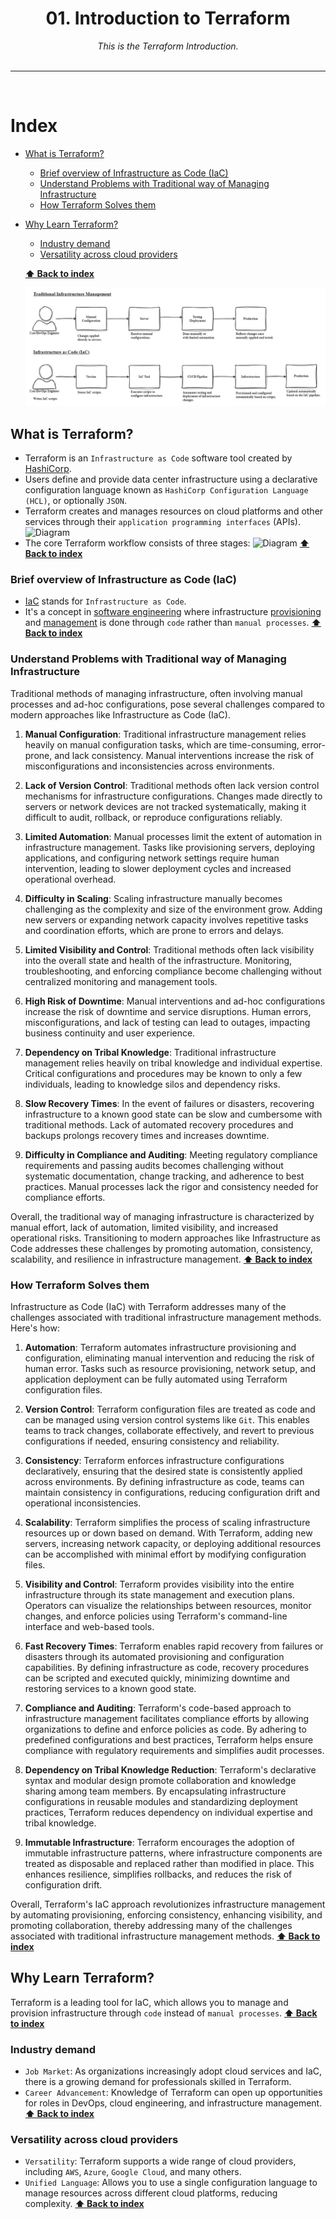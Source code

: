 <div align="center">
    <h1>01. Introduction to Terraform</h1>
    <i>This is the Terraform Introduction.</i>
</div>
<br />

---

<br />

# Index

- [What is Terraform?](#what-is-terraform)
  - [Brief overview of Infrastructure as Code (IaC)](#brief-overview-of-infrastructure-as-code-iac)
  - [Understand Problems with Traditional way of Managing Infrastructure](#understand-roblems-with-traditional-way-of-managing-infrastructure)
  - [How Terraform Solves them](#how-terraform-solves-them)
- [Why Learn Terraform?](#why-learn-terraform)

  - [Industry demand](#industry-demand)
  - [Versatility across cloud providers](#versatility-across-cloud-providers)

  **[⬆ Back to index](#index)**

  ![Diagram](images/diagrams-illustrating-traditional-vs-Iac-methods.png)

## What is Terraform?

- Terraform is an `Infrastructure as Code` software tool created by [HashiCorp](https://www.hashicorp.com/).
- Users define and provide data center infrastructure using a declarative configuration language known as `HashiCorp Configuration Language (HCL)`, or optionally `JSON`.
- Terraform creates and manages resources on cloud platforms and other services through their `application programming interfaces` (APIs).
  ![Diagram](images/terraform-services-api.png)
- The core Terraform workflow consists of three stages:
  ![Diagram](images/core-terraform-workflow.png)
  **[⬆ Back to index](#index)**

### Brief overview of Infrastructure as Code (IaC)

- [IaC](https://en.wikipedia.org/wiki/Infrastructure_as_code) stands for `Infrastructure as Code`.
- It's a concept in [software engineering](https://en.wikipedia.org/wiki/Software_engineering) where infrastructure [provisioning](https://en.wikipedia.org/wiki/Provisioning) and [management](https://en.wikipedia.org/wiki/Management) is done through `code` rather than `manual processes`.
  **[⬆ Back to index](#index)**

### Understand Problems with Traditional way of Managing Infrastructure

Traditional methods of managing infrastructure, often involving manual processes and ad-hoc configurations, pose several challenges compared to modern approaches like Infrastructure as Code (IaC).

1.  **Manual Configuration**: Traditional infrastructure management relies heavily on manual configuration tasks, which are time-consuming, error-prone, and lack consistency. Manual interventions increase the risk of misconfigurations and inconsistencies across environments.

2.  **Lack of Version Control**: Traditional methods often lack version control mechanisms for infrastructure configurations. Changes made directly to servers or network devices are not tracked systematically, making it difficult to audit, rollback, or reproduce configurations reliably.

3.  **Limited Automation**: Manual processes limit the extent of automation in infrastructure management. Tasks like provisioning servers, deploying applications, and configuring network settings require human intervention, leading to slower deployment cycles and increased operational overhead.

4.  **Difficulty in Scaling**: Scaling infrastructure manually becomes challenging as the complexity and size of the environment grow. Adding new servers or expanding network capacity involves repetitive tasks and coordination efforts, which are prone to errors and delays.

5.  **Limited Visibility and Control**: Traditional methods often lack visibility into the overall state and health of the infrastructure. Monitoring, troubleshooting, and enforcing compliance become challenging without centralized monitoring and management tools.

6.  **High Risk of Downtime**: Manual interventions and ad-hoc configurations increase the risk of downtime and service disruptions. Human errors, misconfigurations, and lack of testing can lead to outages, impacting business continuity and user experience.

7.  **Dependency on Tribal Knowledge**: Traditional infrastructure management relies heavily on tribal knowledge and individual expertise. Critical configurations and procedures may be known to only a few individuals, leading to knowledge silos and dependency risks.

8.  **Slow Recovery Times**: In the event of failures or disasters, recovering infrastructure to a known good state can be slow and cumbersome with traditional methods. Lack of automated recovery procedures and backups prolongs recovery times and increases downtime.

9.  **Difficulty in Compliance and Auditing**: Meeting regulatory compliance requirements and passing audits becomes challenging without systematic documentation, change tracking, and adherence to best practices. Manual processes lack the rigor and consistency needed for compliance efforts.

Overall, the traditional way of managing infrastructure is characterized by manual effort, lack of automation, limited visibility, and increased operational risks. Transitioning to modern approaches like Infrastructure as Code addresses these challenges by promoting automation, consistency, scalability, and resilience in infrastructure management.
**[⬆ Back to index](#index)**

### How Terraform Solves them

Infrastructure as Code (IaC) with Terraform addresses many of the challenges associated with traditional infrastructure management methods. Here's how:

1. **Automation**: Terraform automates infrastructure provisioning and configuration, eliminating manual intervention and reducing the risk of human error. Tasks such as resource provisioning, network setup, and application deployment can be fully automated using Terraform configuration files.

2. **Version Control**: Terraform configuration files are treated as code and can be managed using version control systems like `Git`. This enables teams to track changes, collaborate effectively, and revert to previous configurations if needed, ensuring consistency and reliability.

3. **Consistency**: Terraform enforces infrastructure configurations declaratively, ensuring that the desired state is consistently applied across environments. By defining infrastructure as code, teams can maintain consistency in configurations, reducing configuration drift and operational inconsistencies.

4. **Scalability**: Terraform simplifies the process of scaling infrastructure resources up or down based on demand. With Terraform, adding new servers, increasing network capacity, or deploying additional resources can be accomplished with minimal effort by modifying configuration files.

5. **Visibility and Control**: Terraform provides visibility into the entire infrastructure through its state management and execution plans. Operators can visualize the relationships between resources, monitor changes, and enforce policies using Terraform's command-line interface and web-based tools.

6. **Fast Recovery Times**: Terraform enables rapid recovery from failures or disasters through its automated provisioning and configuration capabilities. By defining infrastructure as code, recovery procedures can be scripted and executed quickly, minimizing downtime and restoring services to a known good state.

7. **Compliance and Auditing**: Terraform's code-based approach to infrastructure management facilitates compliance efforts by allowing organizations to define and enforce policies as code. By adhering to predefined configurations and best practices, Terraform helps ensure compliance with regulatory requirements and simplifies audit processes.

8. **Dependency on Tribal Knowledge Reduction**: Terraform's declarative syntax and modular design promote collaboration and knowledge sharing among team members. By encapsulating infrastructure configurations in reusable modules and standardizing deployment practices, Terraform reduces dependency on individual expertise and tribal knowledge.

9. **Immutable Infrastructure**: Terraform encourages the adoption of immutable infrastructure patterns, where infrastructure components are treated as disposable and replaced rather than modified in place. This enhances resilience, simplifies rollbacks, and reduces the risk of configuration drift.

Overall, Terraform's IaC approach revolutionizes infrastructure management by automating provisioning, enforcing consistency, enhancing visibility, and promoting collaboration, thereby addressing many of the challenges associated with traditional infrastructure management methods.
**[⬆ Back to index](#index)**

## Why Learn Terraform?

Terraform is a leading tool for IaC, which allows you to manage and provision infrastructure through `code` instead of `manual processes`.
**[⬆ Back to index](#index)**

### Industry demand

- `Job Market`: As organizations increasingly adopt cloud services and IaC, there is a growing demand for professionals skilled in Terraform.
- `Career Advancement`: Knowledge of Terraform can open up opportunities for roles in DevOps, cloud engineering, and infrastructure management.
  **[⬆ Back to index](#index)**

### Versatility across cloud providers

- `Versatility`: Terraform supports a wide range of cloud providers, including `AWS`, `Azure`, `Google Cloud`, and many others.
- `Unified Language`: Allows you to use a single configuration language to manage resources across different cloud platforms, reducing complexity.
  **[⬆ Back to index](#index)**
